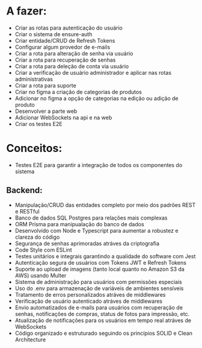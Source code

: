 # A fazer:
- Criar as rotas para autenticação do usuário
- Criar o sistema de ensure-auth
- Criar entidade/CRUD de Refresh Tokens
- Configurar algum provedor de e-mails
- Criar a rota para alteração de senha via usuário
- Criar a rota para recuperação de senhas
- Criar a rota para deleção de conta via usuário
- Criar a verificação de usuário administrador e aplicar nas rotas administrativas
- Criar a rota para suporte
- Criar no figma a criação de categorias de produtos
- Adicionar no figma a opção de categorias na edição ou adição de produto
- Desenvolver a parte web
- Adicionar WebSockets na api e na web
- Criar os testes E2E

# Conceitos:
- Testes E2E para garantir a integração de todos os componentes do sistema
## Backend:
- Manipulação/CRUD das entidades completo por meio dos padrões REST e RESTful
- Banco de dados SQL Postgres para relações mais complexas
- ORM Prisma para manipualação do banco de dados
- Desenvolvido com Node e Typescript para aumentar a robustez e clareza do código
- Segurança de senhas aprimoradas atráves da criptografia
- Code Style com ESLint
- Testes unitários e integrais garantindo a qualidade do software com Jest
- Autenticação segura de usuários com Tokens JWT e Refresh Tokens
- Suporte ao upload de imagens (tanto local quanto no Amazon S3 da AWS) usando Multer
- Sistema de administração para usuários com permissões especiais
- Uso do .env para armazenação de variáveis de ambientes sensíveis
- Tratamento de erros personalizados atráves de middlewares
- Verificação de usuário autenticado atráves de middlewares
- Envio automatizados de e-mails para usuários com recuperação de senhas, notificações de compras, status de fotos para impressão, etc.
- Atualização de notificações para os usuários em tempo real atráves de WebSockets
- Código organizado e estruturado seguindo os princípios SOLID e Clean Architecture
